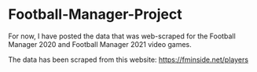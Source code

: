 # Football-Manager-Project

For now, I have posted the data that was web-scraped for the Football Manager 2020 and Football Manager 2021 video games.

The data has been scraped from this website: https://fminside.net/players
